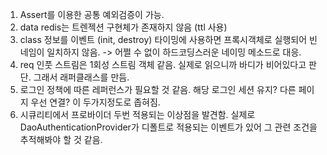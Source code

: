 1. Assert를 이용한 공통 예외검증이 가능.
2. data redis는 트렌젝션 구현체가 존재하지 않음 (ttl 사용)
3. class 정보를 이벤트 (init, destroy) 타이밍에 사용하면 프록시객체로 실행되어 빈네임이 일치하지 않음.
   -> 어쩔 수 없이 하드코딩스러운 네이밍 메소드로 대응.
4. req 인풋 스트림은 1회성 스트림 객체 같음. 실제로 읽으니까 바디가 비어있다고 판단. 그래서 래퍼클래스를 만듬.
5. 로그인 정책에 따른 레퍼런스가 필요할 것 같음. 해당 로그인 세션 유지? 다른 페이지 우선 연결? 이 두가지정도로 좁혀짐.
6. 시큐리티에서 프로바이더 두번 적용되는 이상점을 발견함. 실제로 DaoAuthenticationProvider가 디폴트로 적용되는 이벤트가 있어 그 관련 조건을 추적해봐야 할 것 같음.